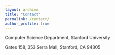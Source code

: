 ```yaml
---
layout: archive
title: "Contact"
permalink: /contact/
author_profile: true
---
```

Computer Science Department, Stanford University

Gates 158, 353 Serra Mall, Stanford, CA 94305
